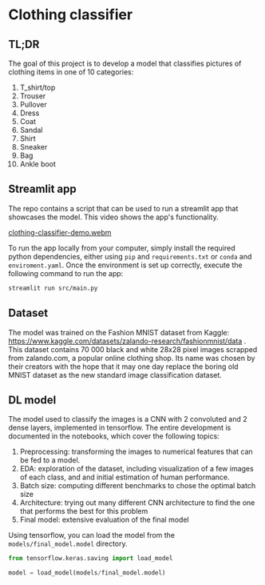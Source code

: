 # Clothing classifier
## TL;DR
The goal of this project is to develop a model that classifies pictures of clothing items in one of 10 categories:
1. T_shirt/top
2. Trouser
3. Pullover
4. Dress
5. Coat
6. Sandal
7. Shirt
8. Sneaker
9. Bag
10. Ankle boot

## Streamlit app
The repo contains a script that can be used to run a streamlit app that showcases the model.
This video shows the app's functionality.

[clothing-classifier-demo.webm](https://github.com/perezsergio/clothing-classifier/assets/129288111/aa7398bb-adff-49f3-a0ff-e9c4477235ab)

To run the app locally from your computer, simply install the required python dependencies,
either using `pip` and `requirements.txt` or `conda` and `enviroment.yaml`.
Once the environment is set up correctly, execute the following command to run the app:
```bash
streamlit run src/main.py
```

## Dataset
The model was trained on the Fashion MNIST dataset from Kaggle:
https://www.kaggle.com/datasets/zalando-research/fashionmnist/data .
This dataset contains 70 000 black and white 28x28 pixel images scrapped from zalando.com,
a popular online clothing shop.
Its name was chosen by their creators with the hope that it may one day replace the 
boring old MNIST dataset as the new standard image classification dataset.

## DL model
The model used to classify the images is a CNN with 2 convoluted and 2 dense layers, implemented in tensorflow.
The entire development is documented in the notebooks, 
which cover the following topics:

1. Preprocessing: transforming the images to numerical features that can be fed to a model.
2. EDA: exploration of the dataset, including visualization of a few images of each class,
    and and initial estimation of human performance.
3. Batch size: computing different benchmarks to chose the optimal batch size
4. Architecture: trying out many different CNN architecture to find the one that performs the best 
    for this problem
5. Final model: extensive evaluation of the final model


Using tensorflow, you can load the model from the `models/final_model.model` directory.
```python
from tensorflow.keras.saving import load_model

model = load_model(models/final_model.model)
```
